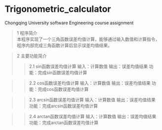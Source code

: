 # Trigonometric_calculator
Chongqing University software Engineering course assignment

>1 程序简介  
    本程序实现了一个三角函数误差均值计算，能够通过输入数值和计算指令，程序内部完成三角函数计算后显示误差均值结果。  

>2 主要功能简介
>>2.1 sin函数误差均值计算
    输入：计算数值
    输出：误差均值结果
    功能：完成sin函数误差均值计算
    
>>2.2 cos函数误差均值计算
    输入：计算数值
    输出：误差均值结果
    功能：完成cos函数误差均值计算
    
>>2.3 arcsin函数误差均值计算
    输入：计算数值
    输出：误差均值结果
    功能：完成arcsin函数误差均值计算
    
>>2.4 arctan函数误差均值计算
    输入：计算数值
    输出：误差均值结果
    功能：完成arctan函数误差均值计算
    
